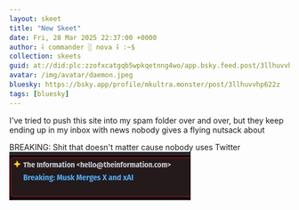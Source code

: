 ```yaml
---
layout: skeet
title: "New Skeet"
date: Fri, 28 Mar 2025 22:37:00 +0000
author: ⸸ commander ░ nova ⸸ :~$
collection: skeets
guid: at://did:plc:zzofxcatgqb5wpkqetnng4wo/app.bsky.feed.post/3llhuvvhp622z
avatar: /img/avatar/daemon.jpeg
bluesky: https://bsky.app/profile/mkultra.monster/post/3llhuvvhp622z
tags: [bluesky]
---
```


I've tried to push this site into my spam folder over and over, but they keep ending up in my inbox with news nobody gives a flying nutsack about

BREAKING: Shit that doesn't matter cause nobody uses Twitter<img src="/assets/media/bafkreid7bewrtpqi4khwogcytj4uppjirgpiq6hlccv3ph537fwswpxam4.jpeg" alt="Image">
